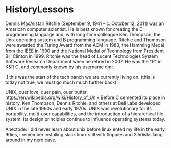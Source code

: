 # HistoryLessons

Dennis MacAlistair Ritchie (September 9, 1941 – c. October 12, 2011) was an American computer scientist.
He is best known for creating the C programming language and, with long-time colleague Ken Thompson, the Unix operating system and B programming language.
Ritchie and Thompson were awarded the Turing Award from the ACM in 1983, the Hamming Medal from the IEEE in 1990 and the National Medal of Technology from President Bill Clinton in 1999. 
Ritchie was the head of Lucent Technologies System Software Research Department when he retired in 2007. He was the "R" in K&R C, and commonly known by his username dmr.

.1 this was the start of the tech banch we are currently living on. (this is totlay not true, we must go much much further back)

UNIX, ouer love, ouer pain, ouer butter. 
https://en.wikipedia.org/wiki/History_of_Unix 
Before C cemented its place in history, Ken Thompson, Dennis Ritchie, and others at Bell Labs developed UNIX in the late 1960s and early 1970s. UNIX was revolutionary for its portability, multi-user capabilities, and the introduction of a hierarchical file system. Its design principles continue to influence operating systems today.

Anectode: i did never learn about unix before linux ented my life in the early 90ies, i remember installing slack linux still with floppies and 3.5disks laing around in my nerd cave.